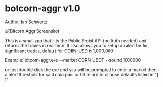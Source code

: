 # botcorn-aggr v1.0
Author: Ian Schwartz

![Bitcorn Aggr Screenshot](https://i.imgur.com/YKBr0HJ.png)

This is a small app that hits the Public Probit API (no Auth needed) and returns the trades in real time. It also allows you to setup an alert be for significant trades, default for CORN-USD is 1,000,000

Example: bitcorn-aggr.exe --market CORN-USDT --sound 1000000

or just double click the exe and you will be prompted to enter a market then a alert threshold for said coin pair. or hit return to choose defaults listed in "[ ]"
